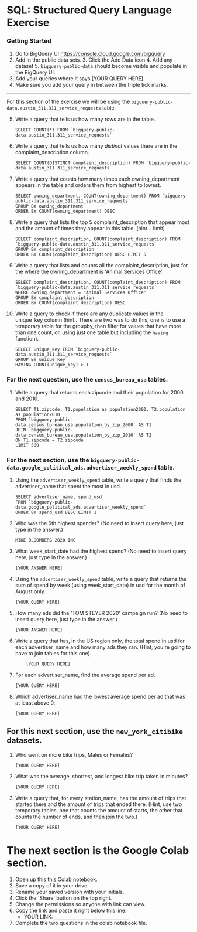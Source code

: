 
# SQL:  Structured Query Language  Exercise

### Getting Started
1. Go to BigQuery UI https://console.cloud.google.com/bigquery
2. Add in the public data sets.
	3. Click the Add Data icon
	4. Add any dataset
	5. `bigquery-public-data` should become visible and populate in the BigQuery UI.
3. Add your queries where it says [YOUR QUERY HERE].
4. Make sure you add your query in between the triple tick marks.
---

For this section of the exercise we will be using the `bigquery-public-data.austin_311.311_service_requests`  table.

5. Write a query that tells us how many rows are in the table.
	```
	SELECT COUNT(*) FROM `bigquery-public-data.austin_311.311_service_requests`
	```

7. Write a query that tells us how many _distinct_ values there are in the complaint_description column.
	```
	SELECT COUNT(DISTINCT complaint_description) FROM `bigquery-public-data.austin_311.311_service_requests`
	```

8. Write a query that counts how many times each owning_department appears in the table and orders them from highest to lowest.
	```
	SELECT owning_department, COUNT(owning_department) FROM `bigquery-public-data.austin_311.311_service_requests`
	GROUP BY owning_department
	ORDER BY COUNT(owning_department) DESC
	```

9. Write a query that lists the top 5 complaint_description that appear most and the amount of times they appear in this table. (hint... limit)
	```
	SELECT complaint_description, COUNT(complaint_description) FROM `bigquery-public-data.austin_311.311_service_requests`
	GROUP BY complaint_description
	ORDER BY COUNT(complaint_description) DESC LIMIT 5
	  ```
10. Write a query that lists and counts all the complaint_description, just for the where the owning_department is 'Animal Services Office'.
	```
	SELECT complaint_description, COUNT(complaint_description) FROM `bigquery-public-data.austin_311.311_service_requests`
	WHERE owning_department = 'Animal Services Office'
	GROUP BY complaint_description
	ORDER BY COUNT(complaint_description) DESC
	```

11. Write a query to check if there are any duplicate values in the unique_key column (hint.. There are two was to do this, one is to use a temporary table for the groupby, then filter for values that have more than one count, or, using just one table but including the  `having` function).
	```
	SELECT unique_key FROM `bigquery-public-data.austin_311.311_service_requests`
	GROUP BY unique_key
	HAVING COUNT(unique_key) > 1
	```


### For the next question, use the `census_bureau_usa` tables.

1. Write a query that returns each zipcode and their population for 2000 and 2010.
	```
	SELECT T1.zipcode, T1.population as population2000, T2.population as population2010
	FROM `bigquery-public-data.census_bureau_usa.population_by_zip_2000` AS T1
	JOIN `bigquery-public-data.census_bureau_usa.population_by_zip_2010` AS T2
	ON T1.zipcode = T2.zipcode
	LIMIT 500
	```

### For the next section, use the  `bigquery-public-data.google_political_ads.advertiser_weekly_spend` table.
1. Using the `advertiser_weekly_spend` table, write a query that finds the advertiser_name that spent the most in usd.
	```
	SELECT advertiser_name, spend_usd
	FROM `bigquery-public-data.google_political_ads.advertiser_weekly_spend`
	ORDER BY spend_usd DESC LIMIT 1
	```
2. Who was the 6th highest spender? (No need to insert query here, just type in the answer.)
	```
	MIKE BLOOMBERG 2020 INC

3. What week_start_date had the highest spend? (No need to insert query here, just type in the answer.)
	```
	[YOUR ANSWER HERE]
	```

4. Using the `advertiser_weekly_spend` table, write a query that returns the sum of spend by week (using week_start_date) in usd for the month of August only.
	```
	[YOUR QUERY HERE]
	```
6.  How many ads did the 'TOM STEYER 2020' campaign run? (No need to insert query here, just type in the answer.)
	```
	[YOUR ANSWER HERE]
	```
7. Write a query that has, in the US region only, the total spend in usd for each advertiser_name and how many ads they ran. (Hint, you're going to have to join tables for this one).
	```
		[YOUR QUERY HERE]
	```
8. For each advertiser_name, find the average spend per ad.
	```
	[YOUR QUERY HERE]
	```
10. Which advertiser_name had the lowest average spend per ad that was at least above 0.
	```
	[YOUR QUERY HERE]
	```
## For this next section, use the `new_york_citibike` datasets.

1. Who went on more bike trips, Males or Females?
	```
	[YOUR QUERY HERE]
	```
2. What was the average, shortest, and longest bike trip taken in minutes?
	```
	[YOUR QUERY HERE]
	```

3. Write a query that, for every station_name, has the amount of trips that started there and the amount of trips that ended there. (Hint, use two temporary tables, one that counts the amount of starts, the other that counts the number of ends, and then join the two.)
	```
	[YOUR QUERY HERE]
	```
# The next section is the Google Colab section.  
1. Open up this [this Colab notebook](https://colab.research.google.com/drive/1kHdTtuHTPEaMH32GotVum41YVdeyzQ74?usp=sharing).
2. Save a copy of it in your drive.
3. Rename your saved version with your initials.
4. Click the 'Share' button on the top right.  
5. Change the permissions so anyone with link can view.
6. Copy the link and paste it right below this line.
	* YOUR LINK:  ________________________________
9. Complete the two questions in the colab notebook file.
